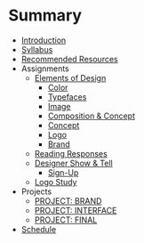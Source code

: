 # Summary

* [Introduction](README.md)
* [Syllabus](dm1123_vfs_syllabus.md)
* [Recommended Resources](dm1123_vfs_recommended_resources.md)
* Assignments
   * [Elements of Design](class_exercises.md)
       * [Color](class_exercises/dm1123_class_exercise_color.md)
       * [Typefaces](class_exercises/dm1123_class_exercise_typefaces.md)
       * [Image](class_exercises/dm1123_class_exercise_image.md)
       * [Composition & Concept](class_exercises/dm3193_class_exercise_composition_and_concept.md)
       * [Concept](class_exercises/dm1123_class_exercise_concept.md)
       * [Logo](class_exercises/dm1123_class_exercise_logo.md)
       * [Brand](class_exercises/dm1123_class_exercise_brand.md)
   * [Reading Responses](projects/dm1123_vfs_reading_responses.md)
   * [Designer Show & Tell](projects/dm1123_vfs_show_and_tells.md)
       * [Sign-Up](signups.md)
   * [Logo Study](logo_study.md)
* Projects
   * [PROJECT: BRAND](projects/dm1123_vfs_projects_logo.md)
   * [PROJECT: INTERFACE](projects/dm1123_vfs_projects_interface.md)
   * [PROJECT: FINAL](projects/dm1123_vfs_projects_analysis.md)
* [Schedule](schedule_overview.md)

